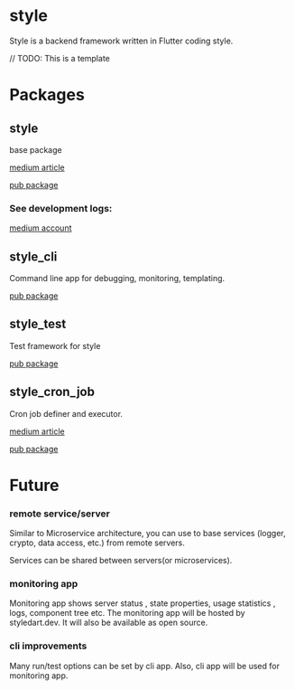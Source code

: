 # style

Style is a backend framework written in Flutter coding style.

// TODO: This is a template

# Packages

## style

base package

[medium article](https://itnext.io/style-backend-framework-d544bdb78a36)

[pub package](https://pub.dev/packages/style_dart)

### See development logs:

[medium account](https://medium.com/@mehmet_yaz)

## style_cli

Command line app for debugging, monitoring, templating.

[pub package](https://pub.dev/packages/style_cli)

## style_test

Test framework for style

[pub package](https://pub.dev/packages/style_test)

## style_cron_job

Cron job definer and executor.

[medium article](https://itnext.io/flutter-dart-cron-jobs-90fa065ba8d2)

[pub package](https://pub.dev/packages/style_cron_job)

# Future

### remote service/server

Similar to Microservice architecture, you can use to base services (logger, crypto, data access, etc.) from remote
servers.

Services can be shared between servers(or microservices).

### monitoring app

Monitoring app shows server status , state properties, usage statistics , logs, component tree etc. The monitoring app
will be hosted by styledart.dev. It will also be available as open source.

### cli improvements

Many run/test options can be set by cli app. Also, cli app will be used for monitoring app.